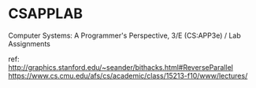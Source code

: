 # CSAPPLAB
Computer Systems: A Programmer's Perspective, 3/E (CS:APP3e) / Lab Assignments

ref:  
http://graphics.stanford.edu/~seander/bithacks.html#ReverseParallel  
https://www.cs.cmu.edu/afs/cs/academic/class/15213-f10/www/lectures/
